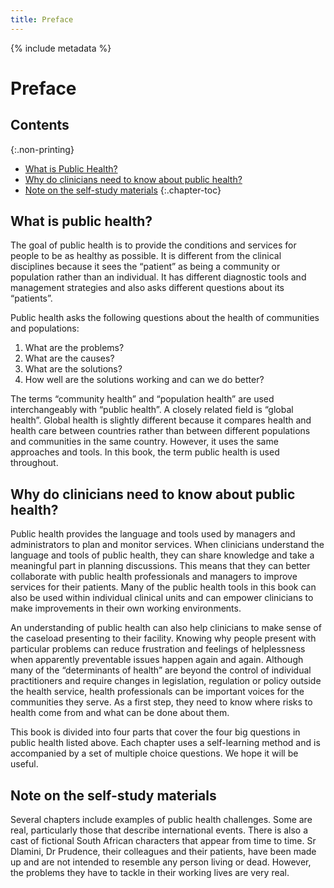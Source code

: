 ```yaml
---
title: Preface
---
```


{% include metadata %}

# Preface

## Contents
{:.non-printing}

*   [What is Public Health?](#what-is-public-health)
*   [Why do clinicians need to know about public health?](#why-do-clinicians-need-to-know-about-public-health)
*   [Note on the self-study materials](#note-on-the-self-study-materials)
{:.chapter-toc}

## What is public health?

The goal of public health is to provide the conditions and services for people to be as healthy as possible. It is different from the clinical disciplines because it sees the “patient” as being a community or population rather than an individual. It has different diagnostic tools and management strategies and also asks different questions about its “patients”.

Public health asks the following questions about the health of communities and populations:

1.  What are the problems?
2.  What are the causes?
3.  What are the solutions?
4.  How well are the solutions working and can we do better?

The terms “community health” and “population health” are used interchangeably with “public health”. A closely related field is “global health”. Global health is slightly different because it compares health and health care between countries rather than between different populations and communities in the same country. However, it uses the same approaches and tools. In this book, the term public health is used throughout.

## Why do clinicians need to know about public health?

Public health provides the language and tools used by managers and administrators to plan and monitor services. When clinicians understand the language and tools of public health, they can share knowledge and take a meaningful part in planning discussions. This means that they can better collaborate with public health professionals and managers to improve services for their patients. Many of the public health tools in this book can also be used within individual clinical units and can empower clinicians to make improvements in their own working environments. 

An understanding of public health can also help clinicians to make sense of the caseload presenting to their facility. Knowing why people present with particular problems can reduce frustration and feelings of helplessness when apparently preventable issues happen again and again. Although many of the “determinants of health” are beyond the control of individual practitioners and require changes in legislation, regulation or policy outside the health service, health professionals can be important voices for the communities they serve. As a first step, they need to know where risks to health come from and what can be done about them.  

This book is divided into four parts that cover the four big questions in public health listed above. Each chapter uses a self-learning method and is accompanied by a set of multiple choice questions. We hope it will be useful.  

## Note on the self-study materials

Several chapters include examples of public health challenges. Some are real, particularly those that describe international events. There is also a cast of fictional South African characters that appear from time to time. Sr Dlamini, Dr Prudence, their colleagues and their patients, have been made up and are not intended to resemble any person living or dead. However, the problems they have to tackle in their working lives are very real.